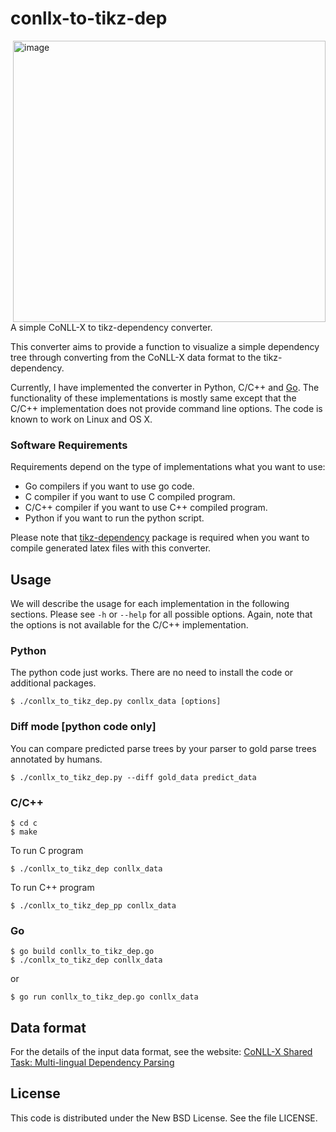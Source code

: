 conllx-to-tikz-dep
==================

<img src="https://github.com/downloads/tetsuok/conllx-to-tikz-dep/image.jpg"
 alt="image" title="image" align="right"  width="500" height="450" />

A simple CoNLL-X to tikz-dependency converter.

This converter aims to provide a function to visualize a simple
dependency tree through converting from the CoNLL-X data format to the tikz-dependency.

Currently, I have implemented the converter in Python, C/C++ and
[Go](http://golang.org/).  The functionality of these implementations
is mostly same except that the C/C++ implementation does not provide
command line options.  The code is known to work on Linux and OS X.

### Software Requirements ###

Requirements depend on the type of implementations what you want to use:

- Go compilers if you want to use go code.
- C compiler if you want to use C compiled program.
- C/C++ compiler if you want to use C++ compiled program.
- Python if you want to run the python script.

Please note that [tikz-dependency](http://sourceforge.net/projects/tikz-dependency/) package is required when you want to
compile generated latex files with this converter.

## Usage ##

We will describe the usage for each implementation in the following sections.
Please see `-h` or `--help` for all possible options.
Again, note that the options is not available for the C/C++ implementation.

### Python ###

The python code just works. There are no need to install the code or additional packages.

    $ ./conllx_to_tikz_dep.py conllx_data [options]

### Diff mode [python code only] ###

You can compare predicted parse trees by your parser to gold parse
trees annotated by humans.

    $ ./conllx_to_tikz_dep.py --diff gold_data predict_data

### C/C++ ###

    $ cd c
    $ make

To run C program

    $ ./conllx_to_tikz_dep conllx_data

To run C++ program

    $ ./conllx_to_tikz_dep_pp conllx_data

### Go ###

    $ go build conllx_to_tikz_dep.go
    $ ./conllx_to_tikz_dep conllx_data

or

    $ go run conllx_to_tikz_dep.go conllx_data

## Data format ##

For the details of the input data format, see the website:
[CoNLL-X Shared Task: Multi-lingual Dependency Parsing](http://ilk.uvt.nl/conll/#dataformat)

## License ##

This code is distributed under the New BSD License. See the file LICENSE.
